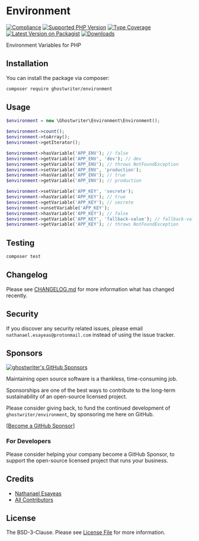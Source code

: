 # Environment

[![Compliance](https://github.com/ghostwriter/environment/actions/workflows/compliance.yml/badge.svg)](https://github.com/ghostwriter/environment/actions/workflows/compliance.yml)
[![Supported PHP Version](https://badgen.net/packagist/php/ghostwriter/environment?color=8892bf)](https://www.php.net/supported-versions)
[![Type Coverage](https://shepherd.dev/github/ghostwriter/environment/coverage.svg)](https://shepherd.dev/github/ghostwriter/environment)
[![Latest Version on Packagist](https://badgen.net/packagist/v/ghostwriter/environment)](https://packagist.org/packages/ghostwriter/environment)
[![Downloads](https://badgen.net/packagist/dt/ghostwriter/environment?color=blue)](https://packagist.org/packages/ghostwriter/environment)

Environment Variables for PHP

## Installation

You can install the package via composer:

``` bash
composer require ghostwriter/environment
```

## Usage

```php
$environment = new \Ghostwriter\Environment\Environment();

$environment->count();
$environment->toArray();
$environment->getIterator();

$environment->hasVariable('APP_ENV'); // false
$environment->getVariable('APP_ENV', 'dev'); // dev
$environment->getVariable('APP_ENV'); // throws NotFoundException
$environment->setVariable('APP_ENV', 'production');
$environment->hasVariable('APP_ENV'); // true
$environment->getVariable('APP_ENV'); // production

$environment->setVariable('APP_KEY', 'secrete');
$environment->hasVariable('APP_KEY'); // true
$environment->getVariable('APP_KEY'); // secrete
$environment->unsetVariable('APP_KEY');
$environment->hasVariable('APP_KEY'); // false
$environment->getVariable('APP_KEY', 'fallback-value'); // fallback-value
$environment->getVariable('APP_KEY'); // throws NotFoundException
```

## Testing

``` bash
composer test
```

## Changelog

Please see [CHANGELOG.md](./CHANGELOG.md) for more information what has changed recently.

## Security

If you discover any security related issues, please email `nathanael.esayeas@protonmail.com` instead of using the issue tracker.

## Sponsors

[![ghostwriter's GitHub Sponsors](https://img.shields.io/github/sponsors/ghostwriter?label=Sponsors&logo=GitHub%20Sponsors)](https://github.com/sponsors/ghostwriter)

Maintaining open source software is a thankless, time-consuming job.

Sponsorships are one of the best ways to contribute to the long-term sustainability of an open-source licensed project.

Please consider giving back, to fund the continued development of `ghostwriter/environment`, by sponsoring me here on GitHub.

[[Become a GitHub Sponsor](https://github.com/sponsors/ghostwriter)]

### For Developers

Please consider helping your company become a GitHub Sponsor, to support the open-source licensed project that runs your business.

## Credits

- [Nathanael Esayeas](https://github.com/ghostwriter)
- [All Contributors](https://github.com/ghostwriter/environment/contributors)

## License

The BSD-3-Clause. Please see [License File](./LICENSE) for more information.
